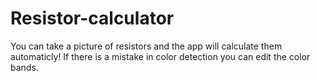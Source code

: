 # Resistor-calculator

You can take a picture of resistors and the app will calculate them automaticly! If there is a mistake in color detection you can edit the color bands.
